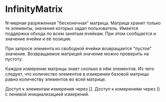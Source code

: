 # InfinityMatrix

N-мерная разряженная "бесконечная" матрица.
Матрица хранит только те элементы, значения которых задал пользователь. 
Имеется поддержка обхода по всем занятым ячейкам. При этом сообщается и значение ячейки и её позиция. 

При запросе элемента из свободной ячейки возвращается "пустое" значение.
Возвращаемое матрицей значение можно проверить на пустоту.

Каждое измерение матрицы знает сколько в нём элементов. Из чего следует, что количество элементов в измерении базовой матрицы равно количеству элементов во всей матрице.

Доступ к элементам измерения через []. 
Доступ к измерениям через () с ленивой инициализацией измерений. 
